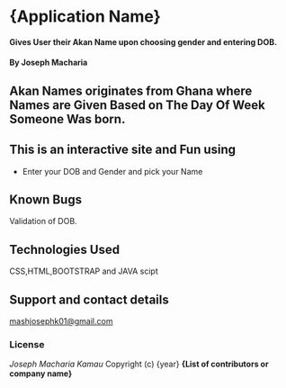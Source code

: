 # {Application Name}
#### Gives User their Akan Name upon choosing gender and entering DOB.
#### By Joseph Macharia
## Akan Names originates from Ghana where Names are Given Based on The Day Of Week Someone Was born.

## This is an interactive site and Fun using
* Enter your DOB and Gender and pick your Name

## Known Bugs
Validation of DOB.
## Technologies Used
CSS,HTML,BOOTSTRAP and JAVA scipt
## Support and contact details
mashjosephk01@gmail.com
### License
*Joseph Macharia Kamau*
Copyright (c) {year} **{List of contributors or company name}**